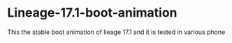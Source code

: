 # Lineage-17.1-boot-animation
This the stable boot animation of lieage 17.1 and it is tested in various phone


